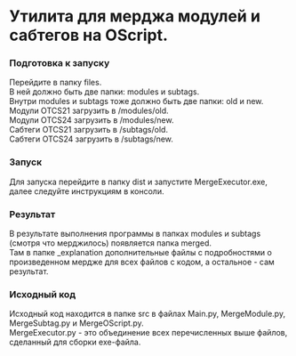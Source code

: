 # Утилита для мерджа модулей и сабтегов на OScript. #

### Подготовка к запуску ###

Перейдите в папку files.  
В ней должно быть две папки: modules и subtags.  
Внутри modules и subtags тоже должно быть две папки: old и new.  
Модули OTCS21 загрузить в /modules/old.  
Модули OTCS24 загрузить в /modules/new.  
Сабтеги OTCS21 загрузить в /subtags/old.  
Сабтеги OTCS24 загрузить в /subtags/new.  

### Запуск ###

Для запуска перейдите в папку dist и запустите MergeExecutor.exe, далее следуйте инструкциям в консоли.

### Результат ###

В результате выполнения программы в папках modules и subtags (смотря что мерджилось) появляется папка merged.  
Там в папке \_explanation дополнительные файлы с подробностями о произведенном мердже для всех файлов с кодом, а остальное - сам результат.

### Исходный код ###

Исходный код находится в папке src в файлах Main.py, MergeModule.py, MergeSubtag.py и MergeOScript.py.  
MergeExecutor.py - это объединение всех перечисленных выше файлов, сделанный для сборки exe-файла.  
